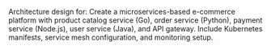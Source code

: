 Architecture design for: Create a microservices-based e-commerce platform with product catalog service (Go), order service (Python), payment service (Node.js), user service (Java), and API gateway. Include Kubernetes manifests, service mesh configuration, and monitoring setup.